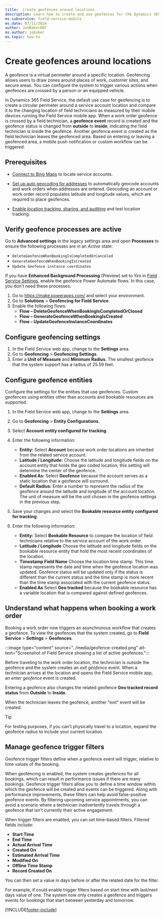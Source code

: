 ```yaml
---
title:  Create geofences around locations
description: Learn how to create and use geofences for the Dynamics 365 Field Service mobile app.
ms.subservice: field-service-mobile
ms.date: 07/11/2024
author: JonBaker007
ms.author: jobaker
ms.topic: how-to
---
```


# Create geofences around locations

A geofence is a virtual perimeter around a specific location. Geofencing allows users to draw zones around places of work, customer sites, and secure areas. You can configure the system to trigger various actions when geofences are crossed by a person or an equipped vehicle.

In Dynamics 365 Field Service, the default use case for geofencing is to create a circular perimeter around a service account location and compare it to the changing location of field technicians as measured by their mobile devices running the Field Service mobile app. When a work order geofence is crossed by a field technician, a **geofence event** record is created and the geofence status is changed from **outside** to **inside**, indicating the field technician is inside the geofence. Another geofence event is created as the field technician leaves the geofenced area. Based on entering or leaving a geofenced area, a mobile push notification or custom workflow can be triggered.

## Prerequisites

- [Connect to Bing Maps](../field-service-maps-address-locations.md#connect-to-maps) to locate service accounts.

- [Set up auto geocoding for addresses](../turn-on-auto-geocoding.md) to automatically geocode accounts and work orders when addresses are entered. Geocoding an account or work order record populates latitude and longitude values, which are required to place geofences.

- [Enable location tracking, sharing, and auditing](track-technician-location.md) and test location tracking.

## Verify geofence processes are active

Go to **Advanced settings** in the legacy settings area and open **Processes** to ensure the following processes are in an *Active* state:

- ```DeleteGeofenceWhenBookingIsCompletedOrCanceled```
- ```GenerateGeofenceWhenBookingIsCreated```
- ```Update Geofence instance coordinates```

If you have **Enhanced Background Processing** (Preview) set to _Yes_ in [Field Service Settings](../configure-default-settings.md#other-settings), enable the geofence Power Automate flows. In this case, you don't need these processes.

1. Go to https://make.powerapps.com/ and select your environment.
1. Go to **Solutions** > **Geofencing for Field Service**.
1. Enable the following flows:
   - **Flow – DeleteGeofenceWhenBookingIsCompletedOrClosed**
   - **Flow – GenerateGeofenceWhenBookingIsCreated**
   - **Flow – UpdateGeofenceInstanceCoordinates**

## Configure geofencing settings

1. In the Field Service web app, change to the **Settings** area.
1. Go to **Geofencing** > **Geofencing Settings**.
1. Enter a **Unit of Measure** and **Minimum Radius**. The smallest geofence that the system support has a radius of 25.59 feet.

## Configure geofence entities

Configure the settings for the entities that use geofences. Custom geofences using entities other than accounts and bookable resources are supported.

1. In the Field Service web app, change to the **Settings** area.
1. Go to **Geofencing** > **Entity Configurations**.
1. Select **Account entity configured for tracking**.
1. Enter the following information:

   - **Entity:** Select **Account** because work order locations are inherited from the related service account.
   - **Latitude / Longitude:** Choose the latitude and longitude fields on the account entity that holds the geo coded location; this setting will determine the center of the geofence.
   - **Enabled As:** Select **Geofence** because the account serves as a static location that a geofence will surround.
   - **Default Radius:** Enter a number to represent the radius of the geofence around the latitude and longitude of the account location. The unit of measure will be the unit chosen in the geofence settings in the previous step.

1. Save your changes and select the **Bookable resource entity configured for tracking**.
1. Enter the following information:

   - **Entity:** Select **Bookable Resource** to compare the location of field technicians relative to the service account of the work order.
   - **Latitude / Longitude** Choose the latitude and longitude fields on the bookable resource entity that hold the most recent coordinates of the location.
   - **Timestamp Field Name** Choose the location time stamp. This time stamp represents the date and time when the geofence location was updated. Geofence status will be updated only if the status is different than the current status and the time stamp is more recent than the time stamp associated with the current geofence status.
   - **Enabled As** Select **Geo tracked** because the bookable resource has a variable location that is compared against defined geofences.

## Understand what happens when booking a work order

Booking a work order now triggers an asynchronous workflow that creates a geofence. To view the geofences that the system created, go to **Field Service** > **Settings** > **Geofences**.

:::image type="content" source="../media/geofence-created.png" alt-text="Screenshot of Field Service showing a list of active geofences.":::

Before traveling to the work order location, the technician is outside the geofence and the system creates an *exit geofence* event. When a technician arrives at the location and opens the Field Service mobile app, an *enter geofence* event is created.

Entering a geofence also changes the related geofence **Geo tracked record status** from **Outside** to **Inside**.

When the technician leaves the geofence, another "exit" event will be created.

> [!TIP]
> For testing purposes, if you can't physically travel to a location, expand the geofence radius to include your current location.

## Manage geofence trigger filters

Geofence trigger filters define when a geofence event will trigger, relative to time values of the booking.

When geofencing is enabled, the system creates geofences for all bookings, which can result in performance issues if there are many bookings. Geofence trigger filters allow you to define a time window within which the geofence will be created and events can be triggered. Along with performance improvements, these filters can help avoid false-positive geofence events. By filtering upcoming service appointments, you can avoid a scenario where a technician inadvertently travels through a geofence that isn't currently their active engagement.  

When trigger filters are enabled, you can set time-based filters. Filtered fields include:

- **Start Time**
- **End Time**
- **Actual Arrival Time**
- **Created On**
- **Estimated Arrival Time**
- **Modified On**
- **Offline Time Stamp**
- **Record Created On**

You can then set a value in days before or after the related date for the filter.

For example, if could enable trigger filters based on start time with last/next days value of one. The system now only creates a geofence and triggers events for bookings that start between yesterday and tomorrow.

[!INCLUDE[footer-include](../../includes/footer-banner.md)]
